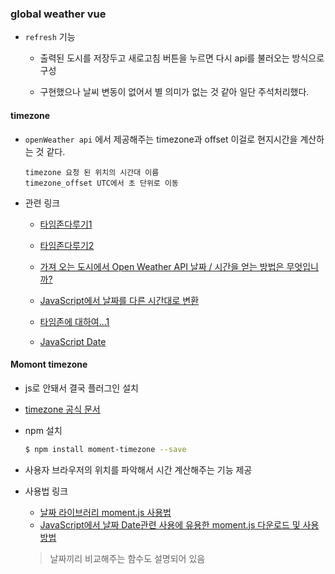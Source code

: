 ### global weather vue
- ```refresh``` 기능

	- 출력된 도시를 저장두고 새로고침 버튼을 누르면 다시 api를 불러오는 방식으로 구성

	- 구현했으나 날씨 변동이 없어서 별 의미가 없는 것 같아 일단 주석처리했다.


#### timezone
- ```openWeather api```  에서 제공해주는 timezone과 offset 이걸로 현지시간을 계산하는 것 같다.
	```
	timezone 요청 된 위치의 시간대 이름
	timezone_offset UTC에서 초 단위로 이동
	```
- 관련 링크
	- [타임존다루기1](https://meetup.toast.com/posts/125)

	- [타임존다루기2](https://meetup.toast.com/posts/130)
	- [가져 오는 도시에서 Open Weather API 날짜 / 시간을 얻는 방법은 무엇입니까?](https://stackoverflow.com/questions/62376115/how-to-obtain-open-weather-api-date-time-from-city-being-fetched)
	- [JavaScript에서 날짜를 다른 시간대로 변환](https://stackoverflow.com/questions/10087819/convert-date-to-another-timezone-in-javascript)

	- [타임존에 대하여...1](https://ratseno.tistory.com/11)

	- [JavaScript Date](https://leesoo7595.github.io/2019/12/28/JavaScript_date/)

#### Momont timezone
- js로 안돼서 결국 플러그인 설치

- [timezone 공식 문서](https://momentjs.com/timezone/)
- npm 설치
	```bash
	$ npm install moment-timezone --save
	```
- 사용자 브라우저의 위치를 파악해서 시간 계산해주는 기능 제공 
- 사용법 링크
	- [날짜 라이브러리 moment.js 사용법](https://flamingotiger.github.io/javascript/momentjs/)
	- [JavaScript에서 날짜 Date관련 사용에 유용한 moment.js 다운로드 및 사용 방법 ](https://pikabu.tistory.com/50)


	> 날짜끼리 비교해주는 함수도 설명되어 있음

